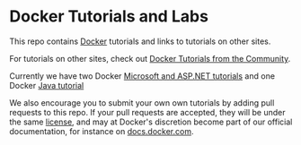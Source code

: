# Docker Tutorials and Labs

This repo contains [Docker](https://docker.com) tutorials and links to tutorials on other sites.

For tutorials on other sites, check out [Docker Tutorials from the Community](community-tutorials.md).

Currently we have two Docker [Microsoft and ASP.NET tutorials](windows/readme.md) and one Docker [Java tutorial](java/readme.adoc)

We also encourage you to submit your own own tutorials by adding pull requests to this repo. If your pull requests are accepted, they will be under the same [license](LICENSE), and may at Docker's discretion become part of our official documentation, for instance on [docs.docker.com](https://docs.docker.com).
